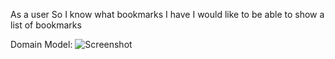 As a user
So I know what bookmarks I have
I would like to be able to show a list of bookmarks

Domain Model:
![Screenshot](https://i.imgur.com/Pqgu55f.png)